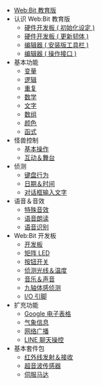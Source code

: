 - [Web:Bit 教育版](education/index.md)
- 认识 Web:Bit 教育版
  - [硬件开发板 ( 初始化设定 )](education/info/setup.md)
  - [硬件开发板 ( 更新韧体 )](education/info/ota.md)
  - [编辑器 ( 安装版工具栏 )](education/info/toolbar.md)
  - [编辑器 ( 操作接口 )](education/info/interface.md)
- 基本功能
  - [变量](education/basic/variables.md)
  - [逻辑](education/basic/logic.md)
  - [重复](education/basic/loop.md)
  - [数学](education/basic/math.md)
  - [文字](education/basic/text.md)
  - [数组](education/basic/array.md)
  - [颜色](education/basic/color.md)
  - [函式](education/basic/function.md)
- 怪兽控制
  - [基本操作](education/monster/basic.md)
  - [互动＆舞台](education/monster/event.md)
- 侦测
  - [键盘行为](education/detect/keyboard.md)
  - [日期＆时间](education/detect/time.md)
  - [对话框输入文字](education/detect/input.md)
- 语音＆音效
  - [特殊音效](education/sound/sound-effect.md)
  - [语音朗读](education/sound/speak-aloud.md)
  - [语音识别](education/sound/speech-recognition.md)
- Web:Bit 开发板
  - [开发板](education/board/board.md)
  - [矩阵 LED](education/board/rgbled-matrix.md)
  - [按钮开关](education/board/ab-button.md)
  - [侦测光线＆温度](education/board/photocell-thermistor.md)
  - [音乐＆声音](education/board/buzzer.md)
  - [九轴体感侦测](education/board/mpu9250.md)
  - [I/O 引脚](education/board/io-pin.md)
- 扩充功能
  - [Google 电子表格](education/extension/google-spreadsheet.md)
  - [气象信息](education/extension/weather.md)
  - [网络广播](education/extension/broadcast.md)
  - [LINE 聊天操控](education/extension/line.md)
- 基本套件包
  - [红外线发射＆接收](education/extension-basic-package/ir.md)
  - [超音波传感器](education/extension-basic-package/ultrasonic.md)
  - [伺服马达](education/extension-basic-package/servo.md)
